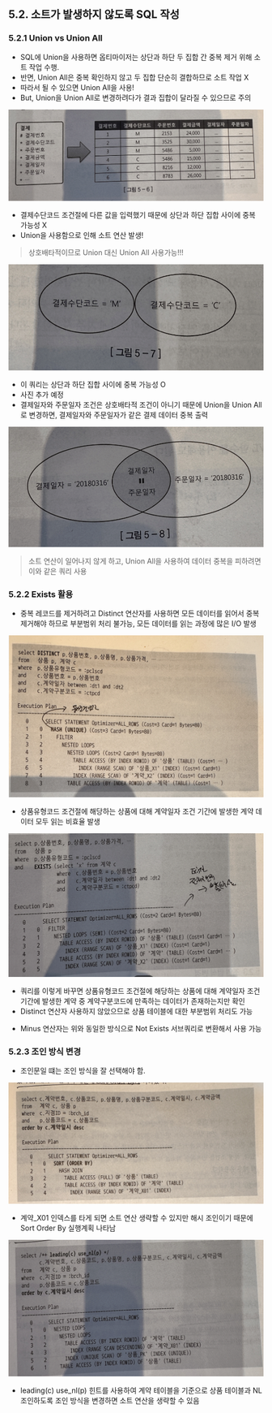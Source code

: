 ## 5.2. 소트가 발생하지 않도록 SQL 작성
### 5.2.1 Union vs Union All
- SQL에 Union을 사용하면 옵티마이저는 상단과 하단 두 집합 간 중복 제거 위해 소트 작업 수행. 
- 반면, Union All은 중복 확인하지 않고 두 집합 단순히 결합하므로 소트 작업 X
- 따라서 될 수 있으면 Union All을 사용! 
- But, Union을 Union All로 변경하려다가 결과 집합이 달라질 수 있으므로 주의

<img src = "./img/4.png">

- 결제수단코드 조건절에 다른 값을 입력했기 때문에 상단과 하단 집합 사이에 중복 가능성 X
- Union을 사용함으로 인해 소트 연산 발생!
> 상호배타적이므로 Union 대신 Union All 사용가능!!!

<img src = "./img/5.png">

- 이 쿼리는 상단과 하단 집합 사이에 중복 가능성 O
- 사진 추가 예정
- 결제일자와 주문일자 조건은 상호배타적 조건이 아니기 때문에 Union을 Union All로 변경하면, 결제일자와 주문일자가 같은 결제 데이터 중복 출력

<img src = "./img/6.png">

> 소트 연산이 일어나지 않게 하고, Union All을 사용하여 데이터 중복을 피하려면 이와 같은 쿼리 사용

### 5.2.2 Exists 활용
- 중복 레코드를 제거하려고 Distinct 연산자를 사용하면 모든 데이터를 읽어서 중복 제거해야 하므로 부분범위 처리 불가능, 모든 데이터를 읽는 과정에 많은 I/O 발생

<img src = "./img/7.png">

- 상품유형코드 조건절에 해당하는 상품에 대해 계약일자 조건 기간에 발생한 계약 데이터 모두 읽는 비효율 발생

<img src = "./img/8.png">

- 쿼리를 이렇게 바꾸면 상품유형코드 조건절에 해당하는 상품에 대해 계약일자 조건 기간에 발생한 계약 중 계약구분코드에 만족하는 데이터가 존재하는지만 확인
- Distinct 연산자 사용하지 않았으므로 상품 테이블에 대한 부분범위 처리도 가능
* Minus 연산자는 위와 동일한 방식으로 Not Exists 서브쿼리로 변환해서 사용 가능

### 5.2.3 조인 방식 변경
- 조인문일 떄는 조인 방식을 잘 선택해야 함.

<img src = "./img/9.png">

- 계약_X01 인덱스를 타게 되면 소트 연산 생략할 수 있지만 해시 조인이기 때문에 Sort Order By 실행계획 나타남

<img src = "./img/10.png">

- leading(c) use_nl(p) 힌트를 사용하여 계약 테이블을 기준으로 상품 테이블과 NL조인하도록 조인 방식을 변경하면 소트 연산을 생략할 수 있음